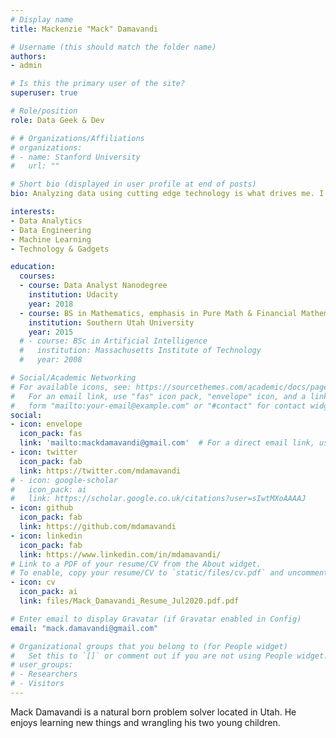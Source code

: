 ```yaml
---
# Display name
title: Mackenzie "Mack" Damavandi

# Username (this should match the folder name)
authors:
- admin

# Is this the primary user of the site?
superuser: true

# Role/position
role: Data Geek & Dev

# # Organizations/Affiliations
# organizations:
# - name: Stanford University
#   url: ""

# Short bio (displayed in user profile at end of posts)
bio: Analyzing data using cutting edge technology is what drives me. I develop innovative solutions to meet business needs.

interests:
- Data Analytics
- Data Engineering
- Machine Learning
- Technology & Gadgets

education:
  courses:
  - course: Data Analyst Nanodegree
    institution: Udacity
    year: 2018
  - course: BS in Mathematics, emphasis in Pure Math & Financial Mathematics
    institution: Southern Utah University
    year: 2015
  # - course: BSc in Artificial Intelligence
  #   institution: Massachusetts Institute of Technology
  #   year: 2008

# Social/Academic Networking
# For available icons, see: https://sourcethemes.com/academic/docs/page-builder/#icons
#   For an email link, use "fas" icon pack, "envelope" icon, and a link in the
#   form "mailto:your-email@example.com" or "#contact" for contact widget.
social:
- icon: envelope
  icon_pack: fas
  link: 'mailto:mackdamavandi@gmail.com'  # For a direct email link, use "mailto:test@example.org".
- icon: twitter
  icon_pack: fab
  link: https://twitter.com/mdamavandi
# - icon: google-scholar
#   icon_pack: ai
#   link: https://scholar.google.co.uk/citations?user=sIwtMXoAAAAJ
- icon: github
  icon_pack: fab
  link: https://github.com/mdamavandi
- icon: linkedin
  icon_pack: fab
  link: https://www.linkedin.com/in/mdamavandi/
# Link to a PDF of your resume/CV from the About widget.
# To enable, copy your resume/CV to `static/files/cv.pdf` and uncomment the lines below.
- icon: cv
  icon_pack: ai
  link: files/Mack_Damavandi_Resume_Jul2020.pdf.pdf

# Enter email to display Gravatar (if Gravatar enabled in Config)
email: "mack.damavandi@gmail.com"

# Organizational groups that you belong to (for People widget)
#   Set this to `[]` or comment out if you are not using People widget.
# user_groups:
# - Researchers
# - Visitors
---
```


Mack Damavandi is a natural born problem solver located in Utah. He enjoys learning new things and wrangling his two young children. 
